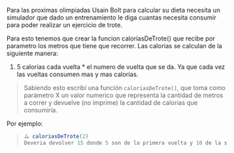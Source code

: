 Para las proximas olimpiadas Usain Bolt para calcular su dieta necesita un simulador que dado un entrenamiento le diga cuantas necesita consumir para poder realizar un ejercicio de trote.

Para esto tenemos que crear la funcion caloriasDeTrote() que recibe por parametro los metros que tiene que recorrer.
Las calorias se calculan de la siguiente manera:
1) 5 calorias cada vuelta * el numero de vuelta que se da. Ya que cada vez las vueltas consumen mas y mas calorias.

> Sabiendo esto escribí una función `caloriasDeTrote()`, que toma como parámetro X un valor numerico que representa la cantidad de metros a correr y devuelve (no imprime) la cantidad de calorias que consumiria.

Por ejemplo: 
> 
> ```javascript
> ム caloriasDeTrote(2)
> Deveria devolver 15 donde 5 son de la primera vuelta y 10 de la segunda
> ```
